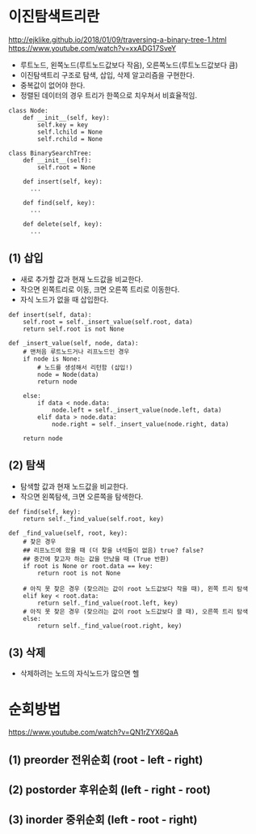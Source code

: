 # 이진탐색트리란
http://ejklike.github.io/2018/01/09/traversing-a-binary-tree-1.html
https://www.youtube.com/watch?v=xxADG17SveY

* 루트노드, 왼쪽노드(루트노드값보다 작음), 오른쪽노드(루트노드값보다 큼)
* 이진탐색트리 구조로 탐색, 삽입, 삭제 알고리즘을 구현한다.
* 중복값이 없어야 한다.
* 정렬된 데이터의 경우 트리가 한쪽으로 치우쳐서 비효율적임.

```{python}
class Node:
    def __init__(self, key):
        self.key = key
        self.lchild = None
        self.rchild = None
        
class BinarySearchTree:
    def __init__(self):
        self.root = None
        
    def insert(self, key):
      ...
    
    def find(self, key):
      ...
      
    def delete(self, key):
      ...
```

## (1) 삽입
* 새로 추가할 값과 현재 노드값을 비교한다.
* 작으면 왼쪽트리로 이동, 크면 오른쪽 트리로 이동한다.
* 자식 노드가 없을 때 삽입한다.

```{python}
def insert(self, data):
    self.root = self._insert_value(self.root, data)
    return self.root is not None

def _insert_value(self, node, data):
    # 맨처음 루트노드거나 리프노드인 경우
    if node is None:
        # 노드를 생성해서 리턴함 (삽입!)
        node = Node(data)
        return node

    else:
        if data < node.data:
            node.left = self._insert_value(node.left, data)
        elif data > node.data:
            node.right = self._insert_value(node.right, data)
            
    return node
```

## (2) 탐색
* 탐색할 값과 현재 노드값을 비교한다.
* 작으면 왼쪽탐색, 크면 오른쪽을 탐색한다.

```{python}
def find(self, key):
    return self._find_value(self.root, key)

def _find_value(self, root, key):
    # 찾은 경우
    ## 리프노드에 왔을 때 (더 찾을 녀석들이 없음) true? false?
    ## 중간에 찾고자 하는 값을 만났을 때 (True 반환)
    if root is None or root.data == key:
        return root is not None

    # 아직 못 찾은 경우 (찾으려는 값이 root 노드값보다 작을 때), 왼쪽 트리 탐색 
    elif key < root.data:
        return self._find_value(root.left, key)
    # 아직 못 찾은 경우 (찾으려는 값이 root 노드값보다 클 때), 오른쪽 트리 탐색 
    else:
        return self._find_value(root.right, key)
```

## (3) 삭제
* 삭제하려는 노드의 자식노드가 많으면 헬


# 순회방법
https://www.youtube.com/watch?v=QN1rZYX6QaA

## (1) preorder 전위순회 (root - left - right)
## (2) postorder 후위순회 (left - right - root)
## (3) inorder 중위순회 (left - root - right)
